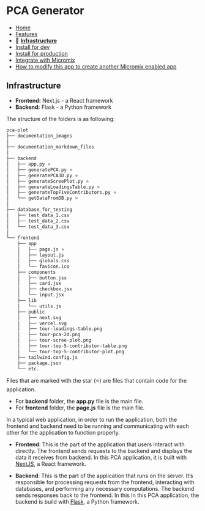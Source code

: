 # PCA Generator

- [Home](/README.md)
- [Features](features.md)
- 🌟 **[Infrastructure](infrastructure.md)**
- [Install for dev](install_for_dev.md)
- [Install for production](install_for_production.md)
- [Integrate with Micromix](integrate_with_micromix.md)
- [How to modify this app to create another Micromix enabled app](how_to_modify_this_app_to_create_another_micromix_enabled_app.md)

## Infrastructure

- **Frontend:** Next.js - a React framework
- **Backend:** Flask - a Python framework

The structure of the folders is as following:

```bash
pca-plot
├── documentation_images
│
├── documentation_markdown_files
│
├── backend
│   ├── app.py ⭐
│   ├── generatePCA.py ⭐
│   ├── generatePCA3D.py ⭐
│   ├── generateScreePlot.py ⭐
│   ├── generateLoadingsTable.py ⭐
│   ├── generateTopFiveContributors.py ⭐
│   └── getDataFromDB.py ⭐
│
├── database_for_testing
│   ├── test_data_1.csv
│   ├── test_data_2.csv
│   └── test_data_3.csv
│
└── frontend
    ├── app
    │   ├── page.js ⭐
    │   ├── layout.js
    │   ├── globals.css
    │   └── favicon.ico
    ├── components
    │   ├── button.jsx
    │   ├── card.jsx
    │   ├── checkbox.jsx
    │   └── input.jsx
    ├── lib
    │   └── utils.js
    ├── public
    │   ├── next.svg
    │   ├── vercel.svg
    │   ├── tour-loadings-table.png
    │   ├── tour-pca-2d.png
    │   ├── tour-scree-plot.png
    │   ├── tour-top-5-contributor-table.png
    │   └── tour-top-5-contributor-plot.png
    ├── tailwind.config.js
    ├── package.json
    └── etc.
```

Files that are marked with the star (⭐) are files that contain code for the application.

- For **backend** folder, the **app.py** file is the main file.
- For **frontend** folder, the **page.js** file is the main file.

In a typical web application, in order to run the application, both the frontend and backend need to be running and communicating with each other for the application to function properly.

- **Frontend**: This is the part of the application that users interact with directly. The frontend sends requests to the backend and displays the data it receives from backend. In this PCA application, it is built with [NextJS](https://nextjs.org/), a React framework. 

- **Backend**: This is the part of the application that runs on the server. It’s responsible for processing requests from the frontend, interacting with databases, and performing any necessary computations. The backend sends responses back to the frontend. In this In this PCA application, the backend is build with [Flask](https://flask.palletsprojects.com/en/3.0.x/), a Python framework.